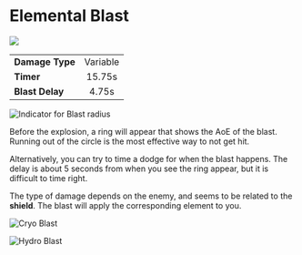 # Elemental Blast



![](../../.gitbook/assets/cryo_explosion_med.png)

|  |  |
| :--- | :---: |
| **Damage Type** | Variable |
| **Timer** | 15.75s |
| **Blast Delay** | 4.75s |

![Indicator for Blast radius](../../.gitbook/assets/elementalblast_radius.gif)

Before the explosion, a ring will appear that shows the AoE of the blast. Running out of the circle is the most effective way to not get hit.

Alternatively, you can try to time a dodge for when the blast happens. The delay is about 5 seconds from when you see the ring appear, but it is difficult to time right.

The type of damage depends on the enemy, and seems to be related to the **shield**. The blast will apply the corresponding element to you.

![Cryo Blast](../../.gitbook/assets/elementalblast_cryo.gif)

![Hydro Blast](../../.gitbook/assets/elementalblast_hydro.gif)

